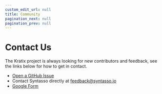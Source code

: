 ```yaml
---
custom_edit_url: null
title: Community
pagination_next: null
pagination_prev: null
---
```


# Contact Us
The Kratix project is always looking for new contributors and feedback, see the
links below for how to get in contact.

- [Open a GitHub Issue](https://github.com/syntasso/kratix/issues/new)
- Contact Syntasso directly at [feedback@syntasso.io](mailto:feedback@syntasso.io?subject=Kratix%20Feedback)
- [Google Form](https://forms.gle/WVXwVRJsqVFkHfJ79)
